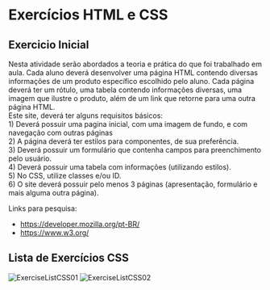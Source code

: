 # Exercícios HTML e CSS

## Exercicio Inicial
Nesta atividade serão abordados a teoria e prática do que foi trabalhado em aula. Cada aluno deverá desenvolver uma
página HTML contendo diversas informações de um produto específico escolhido pelo aluno. Cada página deverá ter
um rótulo, uma tabela contendo informações diversas, uma imagem que ilustre o produto, além de um link que retorne
para uma outra página HTML.</br>
Este site, deverá ter alguns requisitos básicos:</br>
1\) Deverá possuir uma pagina inicial, com uma imagem de fundo, e com navegação com outras páginas</br>
2\) A página deverá ter estilos para componentes, de sua preferência. </br>
3\) Deverá possuir um formulário que contenha campos para preenchimento pelo usuário.</br>
4\) Deverá possuir uma tabela com informações (utilizando estilos). </br>
5\) No CSS, utilize classes e/ou ID.</br>
6\) O site deverá possuir pelo menos 3 páginas (apresentação, formulário e mais alguma outra página).

Links para pesquisa: 
* https://developer.mozilla.org/pt-BR/
* https://www.w3.org/

## Lista de Exercícios CSS

![ExerciseListCSS01](https://user-images.githubusercontent.com/83368340/199126395-2ffca0b5-4423-4559-b8f6-8a86f22f4594.png)
![ExerciseListCSS02](https://user-images.githubusercontent.com/83368340/199126404-e9484a56-50ca-4e06-a800-f2e3a66e1f53.jpg)
